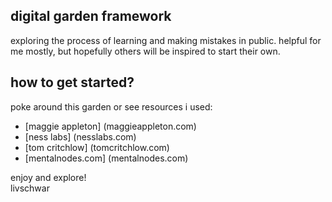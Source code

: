 ## digital garden framework

exploring the process of learning and making mistakes in public.
helpful for me mostly, but hopefully others will be inspired to start their own.

## how to get started?
poke around this garden or see resources i used:
- [maggie appleton] (maggieappleton.com)
- [ness labs] (nesslabs.com)
- [tom critchlow] (tomcritchlow.com)
- [mentalnodes.com] (mentalnodes.com)

enjoy and explore!
<br />
livschwar

